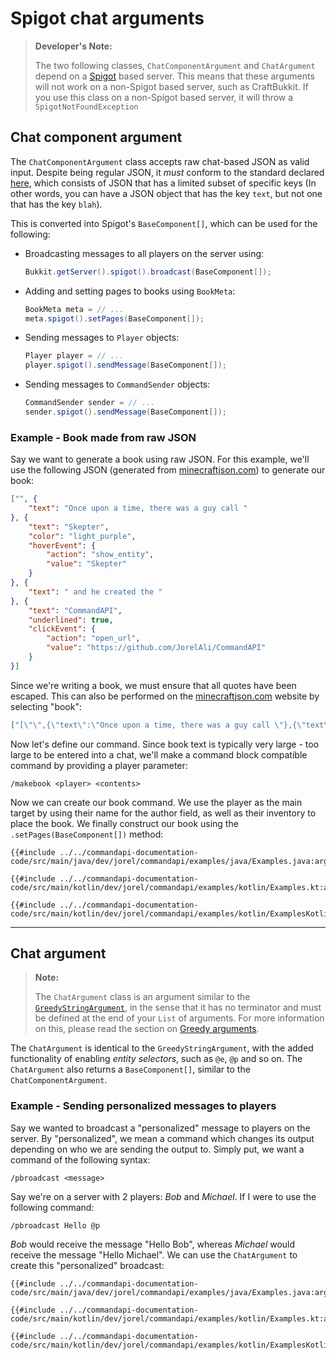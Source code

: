 # Spigot chat arguments

> **Developer's Note:**
>
> The two following classes, `ChatComponentArgument` and `ChatArgument` depend on a [Spigot](https://www.spigotmc.org/) based server. This means that these arguments will not work on a non-Spigot based server, such as CraftBukkit. If you use this class on a non-Spigot based server, it will throw a `SpigotNotFoundException`
>

## Chat component argument

The `ChatComponentArgument` class accepts raw chat-based JSON as valid input. Despite being regular JSON, it _must_ conform to the standard declared [here](https://minecraft.gamepedia.com/Raw_JSON_text_format), which consists of JSON that has a limited subset of specific keys (In other words, you can have a JSON object that has the key `text`, but not one that has the key `blah`).

This is converted into Spigot's `BaseComponent[]`, which can be used for the following:

- Broadcasting messages to all players on the server using:

  ````java
  Bukkit.getServer().spigot().broadcast(BaseComponent[]);
  ````

- Adding and setting pages to books using `BookMeta`:

  ```java
  BookMeta meta = // ...
  meta.spigot().setPages(BaseComponent[]);
  ```
  
- Sending messages to `Player` objects:

  ```java
  Player player = // ...
  player.spigot().sendMessage(BaseComponent[]);
  ```

- Sending messages to `CommandSender` objects:

  ```java
  CommandSender sender = // ...
  sender.spigot().sendMessage(BaseComponent[]);
  ```

<div class="example">

### Example - Book made from raw JSON

Say we want to generate a book using raw JSON. For this example, we'll use the following JSON (generated from [minecraftjson.com](https://minecraftjson.com/)) to generate our book:

```json
["", {
    "text": "Once upon a time, there was a guy call "
}, {
    "text": "Skepter",
    "color": "light_purple",
    "hoverEvent": {
        "action": "show_entity",
        "value": "Skepter"
    }
}, {
    "text": " and he created the "
}, {
    "text": "CommandAPI",
    "underlined": true,
    "clickEvent": {
        "action": "open_url",
        "value": "https://github.com/JorelAli/CommandAPI"
    }
}]
```

Since we're writing a book, we must ensure that all quotes have been escaped. This can also be performed on the [minecraftjson.com](https://minecraftjson.com/) website by selecting "book":

```json
["[\"\",{\"text\":\"Once upon a time, there was a guy call \"},{\"text\":\"Skepter\",\"color\":\"light_purple\",\"hoverEvent\":{\"action\":\"show_entity\",\"value\":\"Skepter\"}},{\"text\":\" and he created the \"},{\"text\":\"CommandAPI\",\"underlined\":true,\"clickEvent\":{\"action\":\"open_url\",\"value\":\"https://github.com/JorelAli/CommandAPI\"}}]"]
```

Now let's define our command. Since book text is typically very large - too large to be entered into a chat, we'll make a command block compatible command by providing a player parameter:

```mccmd
/makebook <player> <contents>
```

Now we can create our book command. We use the player as the main target by using their name for the author field, as well as their inventory to place the book. We finally construct our book using the `.setPages(BaseComponent[])` method:

<div class="multi-pre">

```java,Java
{{#include ../../commandapi-documentation-code/src/main/java/dev/jorel/commandapi/examples/java/Examples.java:argumentChatSpigot1}}
```

```kotlin,Kotlin
{{#include ../../commandapi-documentation-code/src/main/kotlin/dev/jorel/commandapi/examples/kotlin/Examples.kt:argumentChatSpigot1}}
```

```kotlin,Kotlin_DSL
{{#include ../../commandapi-documentation-code/src/main/kotlin/dev/jorel/commandapi/examples/kotlin/ExamplesKotlinDSL.kt:argumentChatSpigot1}}
```

</div>

</div>

-----

## Chat argument

> **Note:**
>
> The `ChatArgument` class is an argument similar to the [`GreedyStringArgument`](./argument_strings.md#greedy-string-argument), in the sense that it has no terminator and must be defined at the end of your `List` of arguments. For more information on this, please read the section on [Greedy arguments](./argument_strings.md#greedy-string-argument).

The `ChatArgument` is identical to the `GreedyStringArgument`, with the added functionality of enabling _entity selectors_, such as `@e`, `@p` and so on. The `ChatArgument` also returns a `BaseComponent[]`, similar to the `ChatComponentArgument`.

<div class="example">

### Example - Sending personalized messages to players

Say we wanted to broadcast a "personalized" message to players on the server. By "personalized", we mean a command which changes its output depending on who we are sending the output to. Simply put, we want a command of the following syntax:

```mccmd
/pbroadcast <message>
```

Say we're on a server with 2 players: _Bob_ and _Michael_. If I were to use the following command:

```mccmd
/pbroadcast Hello @p
```

_Bob_ would receive the message "Hello Bob", whereas _Michael_ would receive the message "Hello Michael". We can use the `ChatArgument` to create this "personalized" broadcast:

<div class="multi-pre">

```java,Java
{{#include ../../commandapi-documentation-code/src/main/java/dev/jorel/commandapi/examples/java/Examples.java:argumentChatSpigot2}}
```

```kotlin,Kotlin
{{#include ../../commandapi-documentation-code/src/main/kotlin/dev/jorel/commandapi/examples/kotlin/Examples.kt:argumentChatSpigot2}}
```

```kotlin,Kotlin_DSL
{{#include ../../commandapi-documentation-code/src/main/kotlin/dev/jorel/commandapi/examples/kotlin/ExamplesKotlinDSL.kt:argumentChatSpigot2}}
```

</div>

</div>
